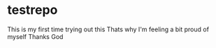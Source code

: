# testrepo
This is my first time trying out this 
Thats why I'm feeling a bit proud of myself
Thanks God
